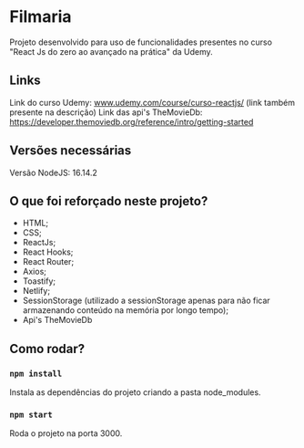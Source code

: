 # Filmaria

Projeto desenvolvido para uso de funcionalidades presentes no curso "React Js do zero ao avançado na prática" da Udemy.

## Links

Link do curso Udemy: www.udemy.com/course/curso-reactjs/ (link também presente na descrição)
Link das api's TheMovieDb: https://developer.themoviedb.org/reference/intro/getting-started

## Versões necessárias

Versão NodeJS: 16.14.2

## O que foi reforçado neste projeto?

- HTML;
- CSS;
- ReactJs;
- React Hooks;
- React Router;
- Axios;
- Toastify;
- Netlify;
- SessionStorage (utilizado a sessionStorage apenas para não ficar armazenando conteúdo na memória por longo tempo);
- Api's TheMovieDb

## Como rodar?

### `npm install`

Instala as dependências do projeto criando a pasta node_modules.

### `npm start`

Roda o projeto na porta 3000. 
